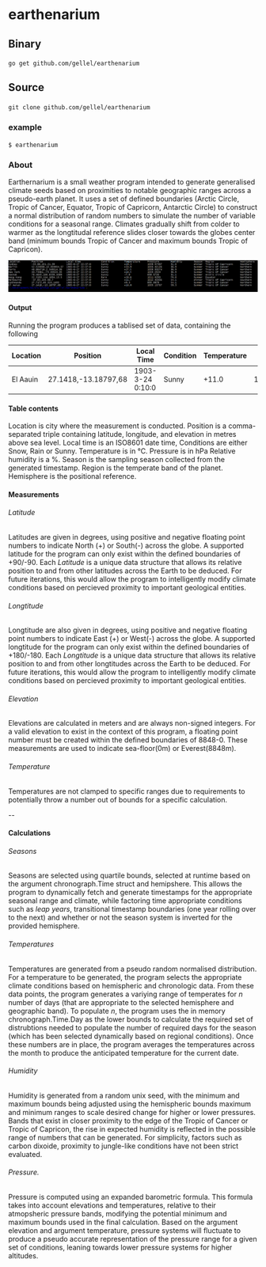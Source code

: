 # earthenarium

## Binary
`go get github.com/gellel/earthenarium`
## Source
`git clone github.com/gellel/earthenarium`

### example 
`$ earthenarium`

### About 
Earthernarium is a small weather program intended to generate generalised climate seeds based on proximities to notable geographic ranges across a pseudo-earth planet. It uses a set of defined boundaries (Arctic Circle, Tropic of Cancer, Equator, Tropic of Capricorn, Antarctic Circle) to construct a normal distribution of random numbers to simulate the number of variable conditions for a seasonal range. Climates gradually shift from colder to warmer as the longtitudal reference slides closer towards the globes center band (minimum bounds Tropic of Cancer and maximum bounds Tropic of Capricon). 

![screenshot](https://raw.githubusercontent.com/gellel/earthenarium/master/capture.PNG)

#### Output
Running the program produces a tablised set of data, containing the following

| Location | Position | Local Time | Condition | Temperature | Pressure | Humidity | Season | Region | Hemisphere |
|----------|----------|------------|-----------|-------------|----------|----------|--------|--------|------------|
| El Aauin | 27.1418,-13.18797,68 | 1903-3-24 0:10:0 | Sunny | +11.0 | 1005.10767 | 58.1 | Spring | Tropic of Cancer | Northern |

#### Table contents
Location is city where the measurement is conducted.
Position is a comma-separated triple containing latitude, longitude, and elevation in metres above sea level.
Local time is an ISO8601 date time,
Conditions are either Snow, Rain or Sunny. 
Temperature is in °C.
Pressure is in hPa
Relative humidity is a %.
Season is the sampling season collected from the generated timestamp.
Region is the temperate band of the planet.
Hemisphere is the positional reference.

#### Measurements
###### Latitude
Latitudes are given in degrees, using positive and negative floating point numbers to indicate North (+) or South(-) across the globe. A supported latitude for the program can only exist within the defined boundaries of +90/-90. Each *Latitude* is a unique data structure that allows its relative position to and from other latitudes across the Earth to be deduced. For future iterations, this would allow the program to intelligently modify climate conditions based on percieved proximity to important geological entities.
###### Longtitude
Longtitude are also given in degrees, using positive and negative floating point numbers to indicate East (+) or West(-) across the globe. A supported longtitude for the program can only exist within the defined boundaries of +180/-180. Each *Longtitude* is a unique data structure that allows its relative position to and from other longtitudes across the Earth to be deduced. For future iterations, this would allow the program to intelligently modify climate conditions based on percieved proximity to important geological entities.
###### Elevation
Elevations are calculated in meters and are always non-signed integers. For a valid elevation to exist in the context of this program, a floating point number must be created within the defined boundaries of 8848-0. These measurements are used to indicate sea-floor(0m) or Everest(8848m).
###### Temperature
Temperatures are not clamped to specific ranges due to requirements to potentially throw a number out of bounds for a specific calculation.

--
#### Calculations
###### Seasons
Seasons are selected using quartile bounds, selected at runtime based on the argument chronograph.Time struct and hemipshere. This allows the program to dynamically fetch and generate timestamps for the appropriate seasonal range and climate, while factoring time appropriate conditions such as *leap years*, transitional timestamp boundaries (one year rolling over to the next) and whether or not the season system is inverted for the provided hemisphere. 
###### Temperatures
Temperatures are generated from a pseudo random normalised distribution. For a temperature to be generated, the program selects the appropriate climate conditions based on hemispheric and chronologic data. From these data points, the program generates a variying range of temperates for *n* number of days (that are appropriate to the selected hemisphere and geographic band). To populate *n*, the program uses the in memory chronograph.Time.Day as the lower bounds to calculate the required set of distrubtions needed to populate the number of required days for the season (which has been selected dynamically based on regional conditions). Once these numbers are in place, the program averages the temperatures across the month to produce the anticipated temperature for the current date. 
###### Humidity
Humidity is generated from a random unix seed, with the minimum and maximum bounds being adjusted using the hemispheric bounds maximum and minimum ranges to scale desired change for higher or lower pressures. Bands that exist in closer proximity to the edge of the Tropic of Cancer or Tropic of Capricon, the rise in expected humidity is reflected in the possible range of numbers that can be generated. For simplicity, factors such as carbon dixoide, proximity to jungle-like conditions have not been strict evaluated.
###### Pressure.
Pressure is computed using an expanded barometric formula. This formula takes into account elevations and temperatures, relative to their atmopsheric pressure bands, modifying the potential minimum and maximum bounds used in the final calculation. Based on the argument elevation and argument temperature, pressure systems will fluctuate to produce a pseudo accurate representation of the pressure range for a given set of conditions, leaning towards lower pressure systems for higher altitudes.
